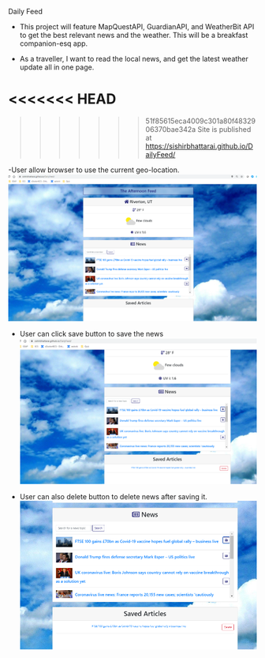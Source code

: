 Daily Feed
- This project will feature MapQuestAPI, GuardianAPI, and WeatherBit API to get the best relevant news and the weather. This will be a breakfast companion-esq app.

- As a traveller, I want to read the local news, and get the latest weather update all in one page.

<<<<<<< HEAD
=======

>>>>>>> 51f85615eca4009c301a80f4832906370bae342a
Site is published at https://sishirbhattarai.github.io/DailyFeed/

-User allow browser to use the current geo-location. 
![](./assets/icons/Capture1.PNG)

- User can click save button to save the news
![](./assets/icons/Capture2.PNG)

- User can also delete button to delete news after saving it. 
![](./assets/icons/Capture3.PNG)

